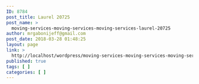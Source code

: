 ```yaml
---
ID: 8784
post_title: Laurel 20725
post_name: >
  moving-services-moving-services-moving-services-laurel-20725
author: mrgabonijeff@gmail.com
post_date: 2018-03-28 01:48:25
layout: page
link: >
  http://localhost/wordpress/moving-services-moving-services-moving-services-laurel-20725/
published: true
tags: [ ]
categories: [ ]
---
```

